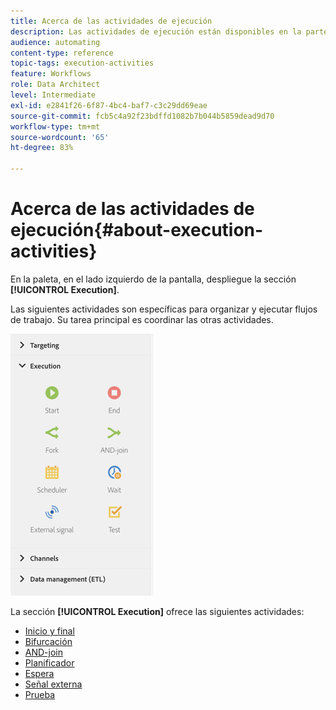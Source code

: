 ```yaml
---
title: Acerca de las actividades de ejecución
description: Las actividades de ejecución están disponibles en la parte izquierda de la pantalla.
audience: automating
content-type: reference
topic-tags: execution-activities
feature: Workflows
role: Data Architect
level: Intermediate
exl-id: e2841f26-6f87-4bc4-baf7-c3c29dd69eae
source-git-commit: fcb5c4a92f23bdffd1082b7b044b5859dead9d70
workflow-type: tm+mt
source-wordcount: '65'
ht-degree: 83%

---
```


# Acerca de las actividades de ejecución{#about-execution-activities}

En la paleta, en el lado izquierdo de la pantalla, despliegue la sección **[!UICONTROL Execution]**.

Las siguientes actividades son específicas para organizar y ejecutar flujos de trabajo. Su tarea principal es coordinar las otras actividades.

![](assets/wkf_execution_activities.png)

La sección **[!UICONTROL Execution]** ofrece las siguientes actividades:

* [Inicio y final](../../automating/using/start-and-end.md)
* [Bifurcación](../../automating/using/fork.md)
* [AND-join](../../automating/using/and-join.md)
* [Planificador](../../automating/using/scheduler.md)
* [Espera](../../automating/using/wait.md)
* [Señal externa](../../automating/using/external-signal.md)
* [Prueba](../../automating/using/test.md)
